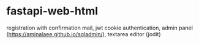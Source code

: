 # fastapi-web-html
registration with confirmation mail,
jwt cookie authentication,
admin panel (https://aminalaee.github.io/sqladmin/),
textarea editor (jodit)
